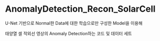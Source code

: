 # AnomalyDetection_Recon_SolarCell

U-Net 기반으로 Normal한 Data에 대한 학습으로만 구성한 Model을 이용해

태양열 셀 적외선 영상의 Anomaly Detection하는 코드 및 데이터 세트

